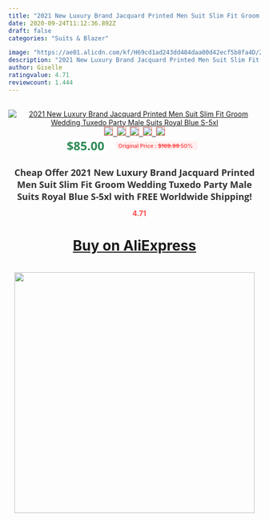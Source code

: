 ```yaml
---
title: "2021 New Luxury Brand Jacquard Printed Men Suit Slim Fit Groom Wedding Tuxedo Party Male Suits Royal Blue S-5xl"
date: 2020-09-24T11:12:36.892Z
draft: false
categories: "Suits & Blazer"

image: "https://ae01.alicdn.com/kf/H69cd1ad243dd484daa00d42ecf5b8fa4D/2021-New-Luxury-Brand-Jacquard-Printed-Men-Suit-Slim-Fit-Groom-Wedding-Tuxedo-Party-Male-Suits.jpg"
description: "2021 New Luxury Brand Jacquard Printed Men Suit Slim Fit Groom Wedding Tuxedo Party Male Suits Royal Blue S-5xl"
author: Giselle
ratingvalue: 4.71
reviewcount: 1.444
---
```

<br>
<div style="text-align: center;">
<a href="https://s.click.aliexpress.com/e/_97iegz" target="_blank" rel="nofollow noopener noreferrer"><img alt="2021 New Luxury Brand Jacquard Printed Men Suit Slim Fit Groom Wedding Tuxedo Party Male Suits Royal Blue S-5xl" class="magnifier-image" src="https://ae01.alicdn.com/kf/H69cd1ad243dd484daa00d42ecf5b8fa4D/2021-New-Luxury-Brand-Jacquard-Printed-Men-Suit-Slim-Fit-Groom-Wedding-Tuxedo-Party-Male-Suits.jpg_640x640.jpg">
<br>
<img style="border:1px solid salmon" src="https://ae01.alicdn.com/kf/H69cd1ad243dd484daa00d42ecf5b8fa4D/2021-New-Luxury-Brand-Jacquard-Printed-Men-Suit-Slim-Fit-Groom-Wedding-Tuxedo-Party-Male-Suits.jpg_120x120.jpg">&nbsp;&nbsp;<img style="border:1px solid salmon" src="https://ae01.alicdn.com/kf/Hb3d68b01e59c4093b4039d1ee35702eaH/2021-New-Luxury-Brand-Jacquard-Printed-Men-Suit-Slim-Fit-Groom-Wedding-Tuxedo-Party-Male-Suits.jpg_120x120.jpg">&nbsp;&nbsp;<img style="border:1px solid salmon" src="https://ae01.alicdn.com/kf/H29af9da0c63442fd840e8d359098fbfej/2021-New-Luxury-Brand-Jacquard-Printed-Men-Suit-Slim-Fit-Groom-Wedding-Tuxedo-Party-Male-Suits.jpg_120x120.jpg">&nbsp;&nbsp;<img style="border:1px solid salmon" src="https://ae01.alicdn.com/kf/Hc2f329f99a4f461fb75d622a526560b86/2021-New-Luxury-Brand-Jacquard-Printed-Men-Suit-Slim-Fit-Groom-Wedding-Tuxedo-Party-Male-Suits.jpg_120x120.jpg">&nbsp;&nbsp;<img style="border:1px solid salmon" src="https://ae01.alicdn.com/kf/H1c03dcd271c64f2b9f7745b5d28bdf10Z/2021-New-Luxury-Brand-Jacquard-Printed-Men-Suit-Slim-Fit-Groom-Wedding-Tuxedo-Party-Male-Suits.jpg_120x120.jpg"></a></div><br0>
<div style="text-align: center;"><span style="background-color: white; border: 0px; box-sizing: border-box; color: seagreen; display: inline-block; font-family: &quot;open sans&quot; , &quot;arial&quot; , &quot;helvetica&quot; , sans-serif , &quot;heiti&quot;; font-size: 24px; font-stretch: inherit; font-weight: 700; line-height: inherit; margin: 0px 10px 0px 0px; padding: 0px; vertical-align: middle;">$85.00 </span>
<span style="background: rgb(255 , 241 , 241); border-radius: 3px; border: 0px; box-sizing: border-box; color: #ff4747; display: inline-block; font-family: inherit; font-size: 12px; font-stretch: inherit; font-style: inherit; font-variant: inherit; font-weight: 600; line-height: inherit; margin: 0px; padding: 2px 5px; transform: scale(0.9); vertical-align: middle;">Original Price : <b style="text-decoration: line-through;">$169.99 </b> 50%&nbsp;&nbsp;</span></div>
<h1 style="color: #333333; display: inline-block; font-family: &quot;open sans&quot; , &quot;arial&quot; , &quot;helvetica&quot; , sans-serif , &quot;heiti&quot;; font-size: 18px; font-stretch: inherit; font-weight: 700; text-align: center;">Cheap Offer 2021 New Luxury Brand Jacquard Printed Men Suit Slim Fit Groom Wedding Tuxedo Party Male Suits Royal Blue S-5xl with FREE Worldwide Shipping!</h1>
<div style="color: #ff4747; text-align: center;">
<img src="https://4.bp.blogspot.com/-M0ZcTcb-5uY/XleCXlxnR4I/AAAAAAAAAEc/OrjgMkXV1oMQFaCRZj5HQwOCBcu3w1FegCPcBGAYYCw/s1600/star.png" style="height: 15px;">&nbsp;<b>4.71</b></div>
<div class="button_cont" align="center"><a class="buynow_a" href="https://s.click.aliexpress.com/e/_97iegz" target="_blank" rel="nofollow noopener noreferrer"><H1>Buy on AliExpress</H1></a></div><br>
<div class="separator" style="clear: both; text-align: center;">
<img src="https://lh3.googleusercontent.com/-pTy5HemUv9M/XlePHvY0dAI/AAAAAAAAAE4/0nX5iRUoIWY8eMW9Dpxeirr157OZliDIgCLcBGAsYHQ/s1600/badge.gif" width="480">
</div>
